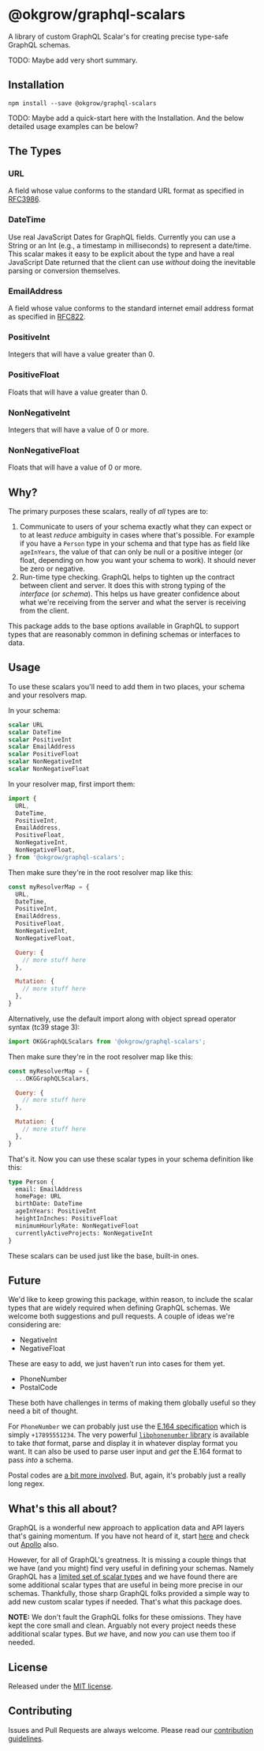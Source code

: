 # @okgrow/graphql-scalars

A library of custom GraphQL Scalar's for creating precise type-safe GraphQL schemas.

TODO: Maybe add very short summary.

## Installation
```
npm install --save @okgrow/graphql-scalars
```

TODO: Maybe add a quick-start here with the Installation. And the below detailed usage examples can be below?

## The Types

### URL
A field whose value conforms to the standard URL format as specified in
[RFC3986](https://www.ietf.org/rfc/rfc3986.txt).

### DateTime
Use real JavaScript Dates for GraphQL fields. Currently you can use a String or an Int (e.g., a
timestamp in milliseconds) to represent a date/time. This scalar makes it easy to be explicit about
the type and have a real JavaScript Date returned that the client can use _without_ doing the
inevitable parsing or conversion themselves.

### EmailAddress
A field whose value conforms to the standard internet email address format as specified in
[RFC822](https://www.w3.org/Protocols/rfc822/).

### PositiveInt
Integers that will have a value greater than 0.

### PositiveFloat
Floats that will have a value greater than 0.

### NonNegativeInt
Integers that will have a value of 0 or more.

### NonNegativeFloat
Floats that will have a value of 0 or more.

## Why?
The primary purposes these scalars, really of _all_ types are to:

1. Communicate to users of your schema exactly what they can expect or to at least _reduce_
ambiguity in cases where that's possible. For example if you have a `Person` type in your schema
and that type has as field like `ageInYears`, the value of that can only be null or a positive
integer (or float, depending on how you want your schema to work). It should never be zero or
negative.
1. Run-time type checking. GraphQL helps to tighten up the contract between client and server. It
does this with strong typing of the _interface_ (or _schema_). This helps us have greater
confidence about what we're receiving from the server and what the server is receiving from the
client.

This package adds to the base options available in GraphQL to support types that are reasonably
common in defining schemas or interfaces to data.

## Usage
To use these scalars you'll need to add them in two places, your schema and your resolvers map.

In your schema:
```graphql
scalar URL
scalar DateTime
scalar PositiveInt
scalar EmailAddress
scalar PositiveFloat
scalar NonNegativeInt
scalar NonNegativeFloat
```

In your resolver map, first import them:
```js
import {
  URL,
  DateTime,
  PositiveInt,
  EmailAddress,
  PositiveFloat,
  NonNegativeInt,
  NonNegativeFloat,
} from '@okgrow/graphql-scalars';
```

Then make sure they're in the root resolver map like this:

```js
const myResolverMap = {
  URL,
  DateTime,
  PositiveInt,
  EmailAddress,
  PositiveFloat,
  NonNegativeInt,
  NonNegativeFloat,

  Query: {
    // more stuff here
  },

  Mutation: {
    // more stuff here
  },
}
```

Alternatively, use the default import along with object spread operator syntax (tc39 stage 3):
```js
import OKGGraphQLScalars from '@okgrow/graphql-scalars';
```

Then make sure they're in the root resolver map like this:

```js
const myResolverMap = {
  ...OKGGraphQLScalars,

  Query: {
    // more stuff here
  },

  Mutation: {
    // more stuff here
  },
}
```


That's it. Now you can use these scalar types in your schema definition like this:
```graphql
type Person {
  email: EmailAddress
  homePage: URL
  birthDate: DateTime
  ageInYears: PositiveInt
  heightInInches: PositiveFloat
  minimumHourlyRate: NonNegativeFloat
  currentlyActiveProjects: NonNegativeInt
}
```

These scalars can be used just like the base, built-in ones.

## Future
We'd like to keep growing this package, within reason, to include the scalar types that are widely
required when defining GraphQL schemas. We welcome both suggestions and pull requests. A couple of
ideas we're considering are:

- NegativeInt
- NegativeFloat

These are easy to add, we just haven't run into cases for them yet.

- PhoneNumber
- PostalCode

These both have challenges in terms of making them globally useful so they need a bit of thought.

For `PhoneNumber` we can probably just use the [E.164 specification](https://en.wikipedia.org/wiki/E.164)
which is simply `+17895551234`. The very powerful
[`libphonenumber` library](https://github.com/googlei18n/libphonenumber) is available to take
_that_ format, parse and display it in whatever display format you want. It can also be used to
parse user input and _get_ the E.164 format to pass _into_ a schema.

Postal codes are [a bit more involved](https://en.wikipedia.org/wiki/List_of_postal_codes). But,
again, it's probably just a really long regex.

## What's this all about?
GraphQL is a wonderful new approach to application data and API layers that's gaining momentum. If you have not heard of it, start [here](http://graphql.org/learn/) and check out [Apollo](http://dev.apollodata.com/) also.

However, for all of GraphQL's greatness. It is missing a couple things that we have (and you might)
find very useful in defining your schemas. Namely GraphQL has a
[limited set of scalar types](http://graphql.org/learn/schema/#scalar-types) and we have found there
are some additional scalar types that are useful in being more precise in our schemas. Thankfully,
those sharp GraphQL folks provided a simple way to add new custom scalar types if needed. That's
what this package does.

**NOTE:** We don't fault the GraphQL folks for these omissions. They have kept the core small and
clean. Arguably not every project needs these additional scalar types. But _we_ have, and now _you_
can use them too if needed.


## License
Released under the [MIT license](https://github.com/okgrow/analytics/blob/master/License.md).


## Contributing
Issues and Pull Requests are always welcome.
Please read our [contribution guidelines](https://github.com/okgrow/guides/blob/master/contributing.md).
